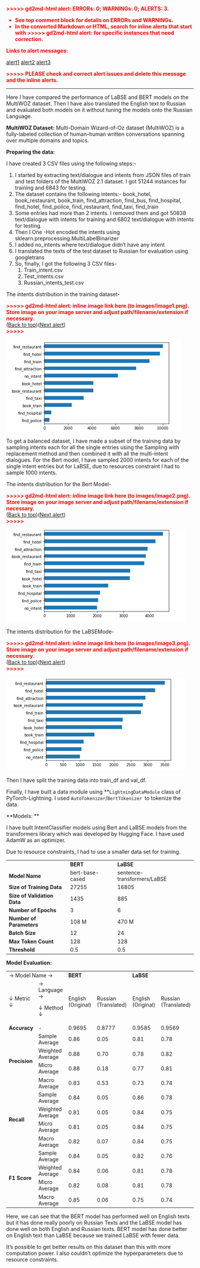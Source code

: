 <!-----
NEW: Check the "Suppress top comment" option to remove this info from the output.

Conversion time: 1.514 seconds.


Using this Markdown file:

1. Paste this output into your source file.
2. See the notes and action items below regarding this conversion run.
3. Check the rendered output (headings, lists, code blocks, tables) for proper
   formatting and use a linkchecker before you publish this page.

Conversion notes:

* Docs to Markdown version 1.0β31
* Thu Nov 04 2021 02:46:18 GMT-0700 (PDT)
* Source doc: MultiWOZ
* This is a partial selection. Check to make sure intra-doc links work.
* Tables are currently converted to HTML tables.
* This document has images: check for >>>>>  gd2md-html alert:  inline image link in generated source and store images to your server. NOTE: Images in exported zip file from Google Docs may not appear in  the same order as they do in your doc. Please check the images!

----->


<p style="color: red; font-weight: bold">>>>>>  gd2md-html alert:  ERRORs: 0; WARNINGs: 0; ALERTS: 3.</p>
<ul style="color: red; font-weight: bold"><li>See top comment block for details on ERRORs and WARNINGs. <li>In the converted Markdown or HTML, search for inline alerts that start with >>>>>  gd2md-html alert:  for specific instances that need correction.</ul>

<p style="color: red; font-weight: bold">Links to alert messages:</p><a href="#gdcalert1">alert1</a>
<a href="#gdcalert2">alert2</a>
<a href="#gdcalert3">alert3</a>

<p style="color: red; font-weight: bold">>>>>> PLEASE check and correct alert issues and delete this message and the inline alerts.<hr></p>


Here I have compared the performance of LaBSE and BERT models on the MultiWOZ dataset. Then I have also translated the English text to Russian and evaluated both models on it without tuning the models onto the Russian Language. 

**MultiWOZ Dataset:** Multi-Domain Wizard-of-Oz dataset (MultiWOZ) is a fully-labeled collection of human-human written conversations spanning over multiple domains and topics.

**Preparing the data:**

I have created 3 CSV files using the following steps:-



1. I started by extracting text/dialogue and intents from JSON files of train and test folders of the MultiWOZ 2.1 dataset. I got 51244 instances for training and 6843  for testing.
2. The dataset contains the following intents:- book_hotel, book_restaurant, book_train, find_attraction, find_bus, find_hospital, find_hotel, find_police, find_restaurant, find_taxi, find_train
3. Some entries had more than 2 intents. I removed them and got  50838 text/dialogue with intents for training and 6802 text/dialogue with intents for testing. 
4. Then I One -Hot encoded the intents using sklearn.preprocessing.MultiLabelBinarizer 
5. I added no_intents where text/dialogue didn’t have any intent
6. I translated the texts of the test dataset to Russian for evaluation using googletrans
7. So, finally, I got the following 3 CSV files-
    1. Train_intent.csv
    2. Test_intents.csv
    3. Russian_intents_test.csv

The intents distribution in the training dataset-



<p id="gdcalert1" ><span style="color: red; font-weight: bold">>>>>>  gd2md-html alert: inline image link here (to images/image1.png). Store image on your image server and adjust path/filename/extension if necessary. </span><br>(<a href="#">Back to top</a>)(<a href="#gdcalert2">Next alert</a>)<br><span style="color: red; font-weight: bold">>>>>> </span></p>


![alt_text](images/image1.png "image_tooltip")


To get a balanced dataset, I have made a subset of the training data by sampling intents each for all the single entries using the Sampling with replacement method and then combined it with all the multi-intent dialogues. For the Bert model, I have sampled 2000 intents for each of the single intent entries but for LaBSE, due to resources constraint I had to sample 1000 intents. 

The intents distribution for the Bert Model-



<p id="gdcalert2" ><span style="color: red; font-weight: bold">>>>>>  gd2md-html alert: inline image link here (to images/image2.png). Store image on your image server and adjust path/filename/extension if necessary. </span><br>(<a href="#">Back to top</a>)(<a href="#gdcalert3">Next alert</a>)<br><span style="color: red; font-weight: bold">>>>>> </span></p>


![alt_text](images/image2.png "image_tooltip")


The intents distribution for the LaBSEMode-



<p id="gdcalert3" ><span style="color: red; font-weight: bold">>>>>>  gd2md-html alert: inline image link here (to images/image3.png). Store image on your image server and adjust path/filename/extension if necessary. </span><br>(<a href="#">Back to top</a>)(<a href="#gdcalert4">Next alert</a>)<br><span style="color: red; font-weight: bold">>>>>> </span></p>


![alt_text](images/image3.png "image_tooltip")


Then I have split the training data into train_df and val_df.

Finally, I have built a data module using **<code>LightningDataModule</code></strong> class of PyTorch-Lightning. I used <code>AutoTokenizer</code>/<code>BertTokenizer </code>to tokenize the data.

**Models: **

I have built IntentClassifier models using Bert and LaBSE models from the transformers library which was developed by Hugging Face. I have used AdamW as an optimizer.

Due to resource constraints, I had to use a smaller data set for training. 


<table>
  <tr>
   <td>
   </td>
   <td><strong>BERT</strong>
   </td>
   <td><strong>LaBSE</strong>
   </td>
  </tr>
  <tr>
   <td><strong>Model Name</strong>
   </td>
   <td>bert-base-cased
   </td>
   <td>sentence-transformers/LaBSE
   </td>
  </tr>
  <tr>
   <td><strong>Size of Training Data</strong>
   </td>
   <td>27255
   </td>
   <td>16805
   </td>
  </tr>
  <tr>
   <td><strong>Size of Validation Data</strong>
   </td>
   <td>1435
   </td>
   <td>885
   </td>
  </tr>
  <tr>
   <td><strong>Number of Epochs</strong>
   </td>
   <td>3
   </td>
   <td>6
   </td>
  </tr>
  <tr>
   <td><strong>Number of Parameters</strong>
   </td>
   <td>108 M
   </td>
   <td>470 M
   </td>
  </tr>
  <tr>
   <td><strong>Batch Size</strong>
   </td>
   <td>12
   </td>
   <td>24
   </td>
  </tr>
  <tr>
   <td><strong>Max Token Count</strong>
   </td>
   <td>128
   </td>
   <td>128
   </td>
  </tr>
  <tr>
   <td><strong>Threshold</strong>
   </td>
   <td>0.5
   </td>
   <td>0.5
   </td>
  </tr>
</table>


**Model Evaluation:**


<table>
  <tr>
   <td colspan="2" >→ Model Name →
   </td>
   <td colspan="2" ><strong>BERT</strong>
   </td>
   <td colspan="2" ><strong>LaBSE</strong>
   </td>
  </tr>
  <tr>
   <td>↓ Metric ↓
   </td>
   <td>→ Language →
<p>
↓ Method ↓
   </td>
   <td>English (Original)
   </td>
   <td>Russian (Translated)
   </td>
   <td>English (Original)
   </td>
   <td>Russian (Translated)
   </td>
  </tr>
  <tr>
   <td><strong>Accuracy</strong>
   </td>
   <td>-
   </td>
   <td>0.9695
   </td>
   <td>0.8777
   </td>
   <td>0.9585
   </td>
   <td>0.9569
   </td>
  </tr>
  <tr>
   <td rowspan="4" ><strong>Precision</strong>
   </td>
   <td>Sample Average
   </td>
   <td>0.86
   </td>
   <td>0.05
   </td>
   <td>0.81
   </td>
   <td>0.78
   </td>
  </tr>
  <tr>
   <td>Weighted Average
   </td>
   <td>0.88
   </td>
   <td>0.70
   </td>
   <td>0.78
   </td>
   <td>0.82
   </td>
  </tr>
  <tr>
   <td>Micro Average
   </td>
   <td>0.88
   </td>
   <td>0.18
   </td>
   <td>0.77
   </td>
   <td>0.81
   </td>
  </tr>
  <tr>
   <td>Macro Average
   </td>
   <td>0.83
   </td>
   <td>0.53
   </td>
   <td>0.73
   </td>
   <td>0.74
   </td>
  </tr>
  <tr>
   <td rowspan="4" ><strong>Recall</strong>
   </td>
   <td>Sample Average
   </td>
   <td>0.84
   </td>
   <td>0.05
   </td>
   <td>0.86
   </td>
   <td>0.78
   </td>
  </tr>
  <tr>
   <td>Weighted Average
   </td>
   <td>0.81
   </td>
   <td>0.05
   </td>
   <td>0.84
   </td>
   <td>0.75
   </td>
  </tr>
  <tr>
   <td>Micro Average
   </td>
   <td>0.81
   </td>
   <td>0.05
   </td>
   <td>0.84
   </td>
   <td>0.75
   </td>
  </tr>
  <tr>
   <td>Macro Average
   </td>
   <td>0.82
   </td>
   <td>0.07
   </td>
   <td>0.84
   </td>
   <td>0.75
   </td>
  </tr>
  <tr>
   <td rowspan="4" ><strong>F1 Score</strong>
   </td>
   <td>Sample Average
   </td>
   <td>0.84
   </td>
   <td>0.05
   </td>
   <td>0.82
   </td>
   <td>0.76
   </td>
  </tr>
  <tr>
   <td>Weighted Average
   </td>
   <td>0.84
   </td>
   <td>0.06
   </td>
   <td>0.81
   </td>
   <td>0.78
   </td>
  </tr>
  <tr>
   <td>Micro Average
   </td>
   <td>0.82
   </td>
   <td>0.08
   </td>
   <td>0.81
   </td>
   <td>0.78
   </td>
  </tr>
  <tr>
   <td>Macro Average
   </td>
   <td>0.85
   </td>
   <td>0.06
   </td>
   <td>0.75
   </td>
   <td>0.74
   </td>
  </tr>
</table>


Here, we can see that the BERT model has performed well on English texts but it has done really poorly on Russian Texts and the LaBSE model has done well on both English and Russian texts. BERT model has done better on English text than LaBSE because we trained LaBSE with fewer data. 

It’s possible to get better results on this dataset than this with more computation power. I also couldn’t optimize the hyperparameters due to resource constraints. 

